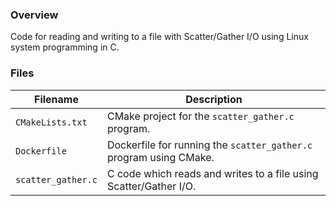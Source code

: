 ### Overview

Code for reading and writing to a file with Scatter/Gather I/O using Linux system programming in C.

### Files

| Filename             | Description                                                        |
|----------------------|--------------------------------------------------------------------|
| `CMakeLists.txt`     | CMake project for the `scatter_gather.c` program.                  |
| `Dockerfile`         | Dockerfile for running the `scatter_gather.c` program using CMake. |
| `scatter_gather.c`   | C code which reads and writes to a file using Scatter/Gather I/O.  |